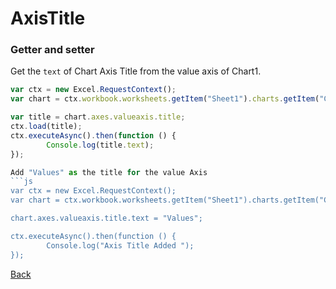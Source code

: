# AxisTitle
### Getter and setter
Get the `text` of Chart Axis Title from the value axis of Chart1.

```js
var ctx = new Excel.RequestContext();
var chart = ctx.workbook.worksheets.getItem("Sheet1").charts.getItem("Chart1");	

var title = chart.axes.valueaxis.title;
ctx.load(title);
ctx.executeAsync().then(function () {
		Console.log(title.text);
});

Add "Values" as the title for the value Axis
```js
var ctx = new Excel.RequestContext();
var chart = ctx.workbook.worksheets.getItem("Sheet1").charts.getItem("Chart1");	

chart.axes.valueaxis.title.text = "Values";

ctx.executeAsync().then(function () {
		Console.log("Axis Title Added ");
});
```
[Back](#properties)